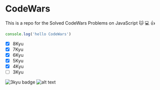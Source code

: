 # CodeWars
This is a repo for the Solved CodeWars Problems on JavaScript 🐱 💻 👍
```js
console.log('hello CodeWars')
```
- [x] 8Kyu
- [x] 7Kyu
- [x] 6Kyu
- [x] 5Kyu
- [x] 4Kyu
- [ ] 3Kyu

![3kyu badge](https://res.cloudinary.com/dqxtoises/image/upload/v1621014779/4kyu_badge_awwhu8.png)
![alt text](https://jungladigital.com/wp-content/uploads/2019/03/codewars-800-350.png)
